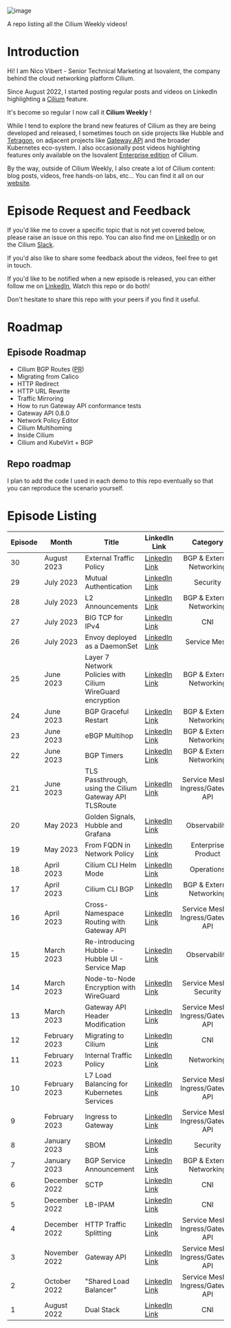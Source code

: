 
![image](https://github.com/nvibert/cilium-weekly/assets/28391130/55d5f02b-6796-4b93-8c3d-f06f251a7104)

A repo listing all the Cilium Weekly videos!

# Introduction

Hi! I am Nico Vibert - Senior Technical Marketing at Isovalent, the company behind the cloud networking platform Cilium. 

Since August 2022, I started posting regular posts and videos on LinkedIn highlighting a [Cilium](https://github.com/cilium/cilium) feature.

It's become so regular I now call it **Cilium Weekly** !

While I tend to explore the brand new features of Cilium as they are being developed and released, I sometimes touch on side projects like Hubble and [Tetragon](https://tetragon.cilium.io/), on adjacent projects like [Gateway API](https://gateway-api.sigs.k8s.io/) and the broader Kubernetes eco-system. I also occasionally post videos highlighting features only available on the Isovalent [Enterprise edition](https://isovalent.com/product/) of Cilium.

By the way, outside of Cilium Weekly, I also create a lot of Cilium content: blog posts, videos, free hands-on labs, etc... You can find it all on our [website](https://isovalent.com/resource-library/).

# Episode Request and Feedback

If you'd like me to cover a specific topic that is not yet covered below, please raise an issue on this repo. You can also find me on [LinkedIn](https://www.linkedin.com/in/nicolasvibert/) or on the Cilium [Slack](https://cilium.herokuapp.com/).

If you'd also like to share some feedback about the videos, feel free to get in touch. 

If you'd like to be notified when a new episode is released, you can either follow me on [LinkedIn](https://www.linkedin.com/in/nicolasvibert/), Watch this repo or do both! 

Don't hesitate to share this repo with your peers if you find it useful. 

# Roadmap

## Episode Roadmap

- Cilium BGP Routes ([PR](https://github.com/cilium/cilium/pull/27182))
- Migrating from Calico
- HTTP Redirect
- HTTP URL Rewrite
- Traffic Mirroring 
- How to run Gateway API conformance tests
- Gateway API 0.8.0
- Network Policy Editor
- Cilium Multihoming
- Inside Cilium
- Cilium and KubeVirt + BGP

## Repo roadmap

I plan to add the code I used in each demo to this repo eventually so that you can reproduce the scenario yourself.

# Episode Listing 

| Episode  | Month      | Title                                        | LinkedIn Link                                                                                                         | Category                                      |
|----------------|------------|----------------------------------------------|-----------------------------------------------------------------------------------------------------------------------|:------------------------------------------:|
| 30             | August 2023 | External Traffic Policy                     |   [LinkedIn Link](https://www.linkedin.com/posts/nicolasvibert_new-cilium-feature-this-week-and-my-activity-7102264123861688321-bZq1?utm_source=share&utm_medium=member_desktop)                                                                                                                    | BGP & External Networking                                    |
| 29               | July 2023   | Mutual Authentication                       | [LinkedIn Link](https://www.linkedin.com/posts/nicolasvibert_new-cilium-feature-this-week-mutual-authentication-activity-7091814688023269376-wQ8S?utm_source=share&utm_medium=member_desktop) | Security                                    |
| 28             | July 2023   | L2 Announcements                            | [LinkedIn Link](https://lnkd.in/ed36MAnK)                                                                           | BGP & External Networking                                    |
| 27             | July 2023   | BIG TCP for IPv4                            | [LinkedIn Link](https://lnkd.in/e8xDpAAa)                                                                         | CNI                                    |
| 26             | July 2023   | Envoy deployed as a DaemonSet              | [LinkedIn Link](https://lnkd.in/e3YwtCxf)                                                                         | Service Mesh                                    |
| 25               | June 2023   | Layer 7 Network Policies with Cilium WireGuard encryption | [LinkedIn Link](https://lnkd.in/eUS8QA6U)                                                                  | BGP & External Networking                                    |
| 24             | June 2023   | BGP Graceful Restart                        | [LinkedIn Link](https://lnkd.in/eu3hbU2w)                                                                         | BGP & External Networking                                    |
| 23             | June 2023   | eBGP Multihop                               | [LinkedIn Link](https://lnkd.in/e4uYCtU7)                                                                         | BGP & External Networking                                    |
| 22             | June 2023   | BGP Timers                                  | [LinkedIn Link](https://lnkd.in/eu4r5AHF)                                                                         | BGP & External Networking                                    |
| 21             | June 2023   | TLS Passthrough, using the Cilium Gateway API TLSRoute | [LinkedIn Link](https://lnkd.in/eeJ68-mq)                                                              | Service Mesh & Ingress/Gateway API                                    |
| 20               | May 2023    | Golden Signals, Hubble and Grafana          | [LinkedIn Link](https://www.linkedin.com/posts/nicolasvibert_this-weeks-new-cilium-feature-is-all-about-activity-7062404505904009216-AyOI?utm_source=share&utm_medium=member_desktop) | Observability                                    |
| 19             | May 2023    | From FQDN in Network Policy                | [LinkedIn Link](https://www.linkedin.com/posts/nicolasvibert_this-weeks-new-cilium-feature-was-a-fun-activity-activity-7059507271965229056-NhEt?utm_source=share&utm_medium=member_desktop) | Enterprise Product                                    |
| 18               | April 2023  | Cilium CLI Helm Mode                       | [LinkedIn Link](https://lnkd.in/e_XSH7N5)                                                                         | Operations                                    |
| 17             | April 2023  | Cilium CLI BGP                              | [LinkedIn Link](https://lnkd.in/evH_Qf25)                                                                         | BGP & External Networking                                    |
| 16             | April 2023  | Cross-Namespace Routing with Gateway API   | [LinkedIn Link](https://lnkd.in/eAGn9e8U)                                                                         | Service Mesh & Ingress/Gateway API                                    |
| 15               | March 2023  | Re-introducing Hubble - Hubble UI - Service Map | [LinkedIn Link](https://www.linkedin.com/posts/nicolasvibert_this-weeks-cilium-feature-is-not-a-new-one-activity-7046457144660914178-opJq?utm_source=share&utm_medium=member_desktop) | Observability |
| 14             | March 2023  | Node-to-Node Encryption with WireGuard      | [LinkedIn Link](https://lnkd.in/esc4j9mS)                                                                         | Service Mesh & Security                                    |
| 13             | March 2023  | Gateway API Header Modification             | [LinkedIn Link](https://www.linkedin.com/posts/nicolasvibert_this-weeks-new-cilium-feature-is-another-activity-7038795415307059201-ntzj?utm_source=share&utm_medium=member_desktop) | Service Mesh & Ingress/Gateway API |
| 12               | February 2023 | Migrating to Cilium                        | [LinkedIn Link](https://www.linkedin.com/posts/nicolasvibert_this-weeks-cilium-feature-is-all-about-answering-activity-7037059236857565184-jOQU?utm_source=share&utm_medium=member_desktop) | CNI |
| 11             | February 2023 | Internal Traffic Policy                    | [LinkedIn Link](https://www.linkedin.com/posts/nicolasvibert_this-weeks-new-cilium-feature-is-the-support-activity-7029382661064253440--j8G?utm_source=share&utm_medium=member_desktop) | Networking |
| 10             | February 2023 | L7 Load Balancing for Kubernetes Services  | [LinkedIn Link](https://www.linkedin.com/posts/nicolasvibert_this-weeks-new-cilium-feature-is-pretty-activity-7026466677152194561-uKy-?utm_source=share&utm_medium=member_desktop) | Service Mesh & Ingress/Gateway API |
| 9             | February 2023 | Ingress to Gateway                          | [LinkedIn Link](https://www.linkedin.com/posts/nicolasvibert_last-week-i-discovered-a-nice-little-kubernetes-activity-7024284802019151872-cSKc?utm_source=share&utm_medium=member_desktop) | Service Mesh & Ingress/Gateway API |
| 8              | January 2023 | SBOM                                        | [LinkedIn Link](https://www.linkedin.com/posts/nicolasvibert_this-weeks-new-cilium-feature-is-all-about-activity-7023879717153828864-yeBa?utm_source=share&utm_medium=member_desktop) | Security |
| 7             | January 2023 | BGP Service Announcement                    | [LinkedIn Link](https://www.linkedin.com/posts/nicolasvibert_this-weeks-new-cilium-feature-is-the-introduction-activity-7020712858011226112-wzip?utm_source=share&utm_medium=member_desktop) | BGP & External Networking |
| 6              | December 2022 | SCTP                                      | [LinkedIn Link](https://www.linkedin.com/posts/nicolasvibert_this-weeks-new-cilium-feature-and-the-activity-7010608832628334593-fP8w?utm_source=share&utm_medium=member_desktop) | CNI |
| 5             | December 2022 | LB-IPAM                                  | [LinkedIn Link](https://www.linkedin.com/posts/nicolasvibert_this-weeks-new-cilium-feature-is-called-activity-7008040518269968384-evEa?utm_source=share&utm_medium=member_desktop) | CNI |
| 4             | December 2022 | HTTP Traffic Splitting                   | [LinkedIn Link](https://www.linkedin.com/posts/nicolasvibert_the-upcoming-cilium-113-release-comes-fully-activity-7005485344875773953-fts1?utm_source=share&utm_medium=member_desktop) | Service Mesh & Ingress/Gateway API |
| 3             | November 2022 | Gateway API                             | [LinkedIn Link](https://www.linkedin.com/posts/nicolasvibert_gateway-api-is-coming-soon-to-cilium-it-activity-7000773245905838081-PLuC?utm_source=share&utm_medium=member_desktop) | Service Mesh & Ingress/Gateway API |
|  2              | October 2022  | "Shared Load Balancer"                 | [LinkedIn Link](https://www.linkedin.com/posts/nicolasvibert_been-looking-at-the-upcoming-cilium-113-activity-6993895136854220801-zmdV?utm_source=share&utm_medium=member_desktop) | Service Mesh & Ingress/Gateway API |
| 1             | August 2022   | Dual Stack                           | [LinkedIn Link](https://www.linkedin.com/posts/nicolasvibert_inspired-by-a-recent-video-by-duffie-cooley-activity-6972925197297311744-tX8U?utm_source=share&utm_medium=member_desktop) | CNI |
